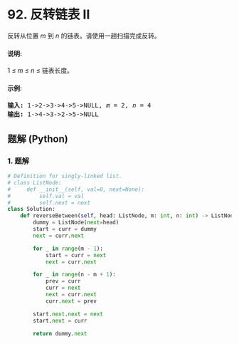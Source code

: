 # 92. 反转链表 II
反转从位置 *m* 到 *n* 的链表。请使用一趟扫描完成反转。

#### 说明:
1 ≤ *m* ≤ *n* ≤ 链表长度。

#### 示例:
<pre>
<strong>输入:</strong> 1->2->3->4->5->NULL, <em>m</em> = 2, <em>n</em> = 4
<strong>输出:</strong> 1->4->3->2->5->NULL
</pre>

## 题解 (Python)

### 1. 题解
```Python
# Definition for singly-linked list.
# class ListNode:
#     def __init__(self, val=0, next=None):
#         self.val = val
#         self.next = next
class Solution:
    def reverseBetween(self, head: ListNode, m: int, n: int) -> ListNode:
        dummy = ListNode(next=head)
        start = curr = dummy
        next = curr.next

        for _ in range(m - 1):
            start = curr = next
            next = curr.next

        for _ in range(n - m + 1):
            prev = curr
            curr = next
            next = curr.next
            curr.next = prev

        start.next.next = next
        start.next = curr

        return dummy.next
```
